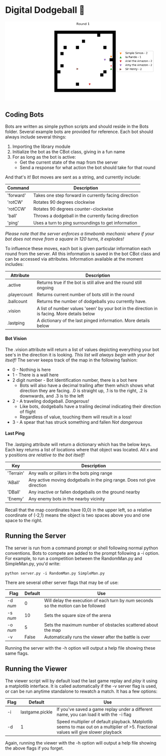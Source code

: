 # Digital Dodgeball :running:

![Animation Gif](anim.gif)

## Coding Bots
Bots are written as simple python scripts and should reside in the Bots folder. Several example bots are provided for reference. Each bot should always include several things:
  1. Importing the library module
  2. Initialize the bot as the CBot class, giving in a fun name 
  3. For as long as the bot is active:
     * Get the current state of the map from the server
	 * Send a response for what action the bot should take for that round

And that's it! Bot moves are sent as a string, and currently include:

  Command | Description
  --- | ---
  'forward' | Takes one step forward in currently facing direction
  'rotCW' | Rotates 90 degrees clockwise
  'rotCCW' | Rotates 90 degrees counter-clockwise
  'ball' | Throws a dodgeball in the currently facing direction
  'ping' | Uses a turn to ping surroundings to get information

*Please note that the server enforces a timebomb mechanic where if your bot does not move from a square in 120 turns, it explodes!*

To influence these moves, each bot is given particular information each round from the server. All this information is saved in the bot CBot class and can be accessed via attributes. Information available at the moment includes:

  Attribute | Description
  --- | ---
  .active | Returns true if the bot is still alive and the round still ongoing
  .playercount | Returns current number of bots still in the round
  .ballcount | Returns the number of dodgeballs you currently have.
  .vision | A list of number values 'seen' by your bot in the direction in is facing. More details below
  .lastping | A dictionary of the last pinged information. More details below

#### Bot Vision
The .vision attribute will return a list of values depicting everything your bot see's in the direction it is looking. *This list will always begin with your bot itself!* The server keeps track of the map in the following fashion:
  * 0 - Nothing is here
  * 1 - There is a wall here
  * 2 digit number - Bot Identification number, there is a bot here
    * Bots will also have a decimal trailing after them which shows what direction they are facing. .0 is straight up, .1 is to the right, .2 is downwards, and .3 is to the left
  * 2 - A traveling dodgeball. *Dangerous!*
    * Like bots, dodgeballs have a trailing decimal indicating their direction of flight
	* Regardless of value, touching them will result in a loss!
  * 3 - A spear that has struck something and fallen *Not dangerous*

#### Last Ping
The .lastping attribute will return a dictionary which has the below keys. Each key returns a list of locations where that object was located. All x and y positions *are relative to the bot itself!*

Key | Description
  --- | ---
  'Terrain' | Any walls or pillars in the bots ping range
  'ABall' | Any active moving dodgeballs in the ping range. Does not give direction
  'DBall' | Any inactive or fallen dodgeballs on the ground nearby
  'Enemy' | Any enemy bots in the nearby vicinity

Recall that the map coordinates have (0,0) in the upper left, so a relative coordinate of (-2,1) means the object is two spaces above you and one space to the right.

## Running the Server
The server is run from a command prompt or shell following normal python conventions. Bots to compete are added to the prompt following a -i option. For example, to run a competition between the RandomMan.py and SimpleMan.py, you'd write:
```Shell
python server.py -i RandomMan.py SimpleMan.py
```
There are several other server flags that may be of use:

  Flag | Default | Use
  --- | --- | ---
  -d *num* | 0 | Will delay the execution of each turn by *num* seconds so the motion can be followed
  -s *num* | 10 | Sets the square size of the arena
  -o *num* | 5 | Sets the maximum number of obstacles scattered about the map
  -v | False | Automatically runs the viewer after the battle is over

Running the server with the -h option will output a help file showing these same flags.

## Running the Viewer
The viewer script will by default load the last game replay and _play_ it using a matplotlib interface. It is called automatically if the -v server flag is used, or can be run anytime standalone to rewatch a match. It has a few options:

Flag | Default | Use
--- | --- | ---
-i | lastgame.pickle | If you've saved a game replay under a different name, you can load it with the -i flag
-d | 1 | Speed multiplier of default playback. Matplotlib seems to max out on a multiplier of >5. Fractional values will give slower playback

Again, running the viewer with the -h option will output a help file showing the above flags if you forget.
